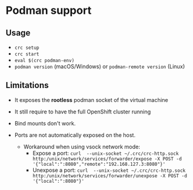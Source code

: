 Podman support
==============


## Usage

* `crc setup`
* `crc start`
* `eval $(crc podman-env)`
* `podman version` (macOS/Windows) or `podman-remote version` (Linux)


## Limitations

* It exposes the **rootless** podman socket of the virtual machine
* It still require to have the full OpenShift cluster running
* Bind mounts don't work.

* Ports are not automatically exposed on the host.
  * Workaround when using vsock network mode:
    * Expose a port: `curl  --unix-socket ~/.crc/crc-http.sock http:/unix/network/services/forwarder/expose -X POST -d '{"local":":8080","remote":"192.168.127.3:8080"}'`
    * Unexpose a port: `curl  --unix-socket ~/.crc/crc-http.sock http:/unix/network/services/forwarder/unexpose -X POST -d '{"local":":8080"}'`
